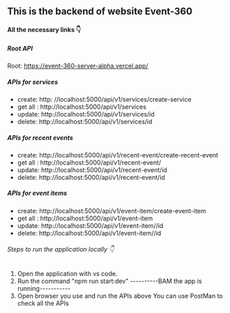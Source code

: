 ## This is the backend of website Event-360

#### All the necessary links 👇

##### Root API

Root: https://event-360-server-alpha.vercel.app/

##### APIs for services

- create: http: //localhost:5000/api/v1/services/create-service
- get all : http://localhost:5000/api/v1/services
- update: http://localhost:5000/api/v1/services/id
- delete: http://localhost:5000/api/v1/services/id

##### APIs for recent events

- create: http://localhost:5000/api/v1/recent-event/create-recent-event
- get all : http://localhost:5000/api/v1/recent-event/
- update: http://localhost:5000/api/v1/recent-event/id
- delete: http://localhost:5000/api/v1/recent-event/id

##### APIs for event items

- create: http://localhost:5000/api/v1/event-item/create-event-item
- get all : http://localhost:5000/api/v1/event-item
- update: http://localhost:5000/api/v1/event-item//id
- delete: http://localhost:5000/api/v1/event-item//id

###### Steps to run the application locally 👇

1. Open the application with vs code.
2. Run the command "npm run start:dev"
   ----------BAM the app is running-----------
3. Open browser you use and run the APIs above
   You can use PostMan to check all the APIs
